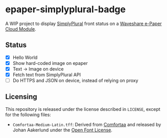 # epaper-simplyplural-badge

A WIP project to display [SimplyPlural] front status on a [Waveshare e-Paper Cloud Module].

## Status

- [x] Hello World
- [x] Show hard-coded image on epaper
- [x] Text -> Image on device
- [x] Fetch text from SimplyPlural API
- [ ] Do HTTPS and JSON on device, instead of relying on proxy

## Licensing

This repository is released under the license described in `LICENSE`, except for the following files:

- `Comfortaa-Medium-Latin.tff`: Derived from [Comfortaa] and released by Johan Aakerlund under the [Open Font License].

[SimplyPlural]: https://apparyllis.com/
[Waveshare e-Paper Cloud Module]: https://www.waveshare.com/wiki/2.13inch_e-Paper_Cloud_Module
[Open Font License]: https://openfontlicense.org/
[Comfortaa]: https://fonts.google.com/specimen/Comfortaa
